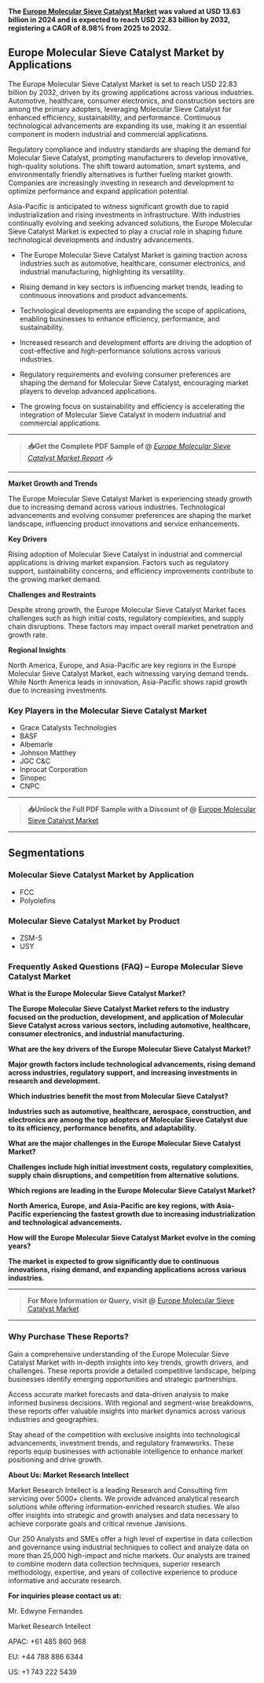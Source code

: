 <p><strong>The <a href="https://www.marketresearchintellect.com/download-sample/?rid=537375&amp;utm_source=Pulse-April-Europe&amp;utm_medium=852">Europe Molecular Sieve Catalyst Market</a> was valued at USD 13.63 billion in 2024 and is expected to reach USD 22.83 billion by 2032, registering a CAGR of 8.98% from 2025 to 2032.</strong></p><h2>Europe Molecular Sieve Catalyst Market by Applications&nbsp;</h2><p><p>The Europe Molecular Sieve Catalyst Market is set to reach USD 22.83 billion by 2032, driven by its growing applications across various industries. Automotive, healthcare, consumer electronics, and construction sectors are among the primary adopters, leveraging Molecular Sieve Catalyst for enhanced efficiency, sustainability, and performance. Continuous technological advancements are expanding its use, making it an essential component in modern industrial and commercial applications.</p><p>Regulatory compliance and industry standards are shaping the demand for Molecular Sieve Catalyst, prompting manufacturers to develop innovative, high-quality solutions. The shift toward automation, smart systems, and environmentally friendly alternatives is further fueling market growth. Companies are increasingly investing in research and development to optimize performance and expand application potential.</p><p>Asia-Pacific is anticipated to witness significant growth due to rapid industrialization and rising investments in infrastructure. With industries continually evolving and seeking advanced solutions, the Europe Molecular Sieve Catalyst Market is expected to play a crucial role in shaping future technological developments and industry advancements.</p></p><ul><li><p>The Europe Molecular Sieve Catalyst Market is gaining traction across industries such as automotive, healthcare, consumer electronics, and industrial manufacturing, highlighting its versatility.</p></li><li><p>Rising demand in key sectors is influencing market trends, leading to continuous innovations and product advancements.</p></li><li><p>Technological developments are expanding the scope of applications, enabling businesses to enhance efficiency, performance, and sustainability.</p></li><li><p>Increased research and development efforts are driving the adoption of cost-effective and high-performance solutions across various industries.</p></li><li><p>Regulatory requirements and evolving consumer preferences are shaping the demand for Molecular Sieve Catalyst, encouraging market players to develop advanced applications.</p></li><li><p>The growing focus on sustainability and efficiency is accelerating the integration of Molecular Sieve Catalyst in modern industrial and commercial applications.</p></li></ul><hr /><blockquote><p><strong><span class="font-[700]">📥Get the Complete PDF Sample of @ </span></strong><em><span class="font-[700]"><a href="https://www.marketresearchintellect.com/download-sample/?rid=537375&amp;utm_source=Pulse-April-Europe&amp;utm_medium=852" target="_blank" data-tracking-control-name="article-ssr-frontend-pulse_little-text-block" data-tracking-will-navigate="" data-test-link="">Europe Molecular Sieve Catalyst Market Report</a>&nbsp;📥</span></em></p></blockquote><hr /><p class="" data-start="77" data-end="360"><strong data-start="77" data-end="105">Market Growth and Trends</strong></p><p class="" data-start="77" data-end="360">The Europe Molecular Sieve Catalyst Market is experiencing steady growth due to increasing demand across various industries. Technological advancements and evolving consumer preferences are shaping the market landscape, influencing product innovations and service enhancements.</p><p class="" data-start="362" data-end="606"><strong data-start="362" data-end="377">Key Drivers</strong></p><p class="" data-start="362" data-end="606">Rising adoption of Molecular Sieve Catalyst in industrial and commercial applications is driving market expansion. Factors such as regulatory support, sustainability concerns, and efficiency improvements contribute to the growing market demand.</p><p class="" data-start="608" data-end="849"><strong data-start="608" data-end="637">Challenges and Restraints</strong></p><p class="" data-start="608" data-end="849">Despite strong growth, the Europe Molecular Sieve Catalyst Market faces challenges such as high initial costs, regulatory complexities, and supply chain disruptions. These factors may impact overall market penetration and growth rate.</p><p class="" data-start="851" data-end="1095"><strong data-start="851" data-end="872">Regional Insights</strong></p><p class="" data-start="851" data-end="1095">North America, Europe, and Asia-Pacific are key regions in the Europe Molecular Sieve Catalyst Market, each witnessing varying demand trends. While North America leads in innovation, Asia-Pacific shows rapid growth due to increasing investments.</p><p><h3>Key Players in the Molecular Sieve Catalyst Market </h3><ul><li>Grace Catalysts Technologies</li><li>BASF</li><li>Albemarle</li><li>Johnson Matthey</li><li>JGC C&C</li><li>Inprocat Corporation</li><li>Sinopec</li><li>CNPC</li></ul></p><hr /><blockquote><p><strong>📥Unlock the Full PDF Sample with a Discount of @</strong> <a href="https://www.marketresearchintellect.com/ask-for-discount/?rid=537375&amp;utm_source=Pulse-April-Europe&amp;utm_medium=852">Europe Molecular Sieve Catalyst Market</a></p></blockquote><hr /><p><h2>Segmentations</h2><h3>Molecular Sieve Catalyst Market by Application</h3><ul><li>FCC</li><li>Polyolefins</li></ul><h3>Molecular Sieve Catalyst Market by Product</h3><ul><li>ZSM-5</li><li>USY</li></ul></p><h3><strong>Frequently Asked Questions (FAQ) &ndash; Europe Molecular Sieve Catalyst Market</strong></h3><p><strong>What is the Europe Molecular Sieve Catalyst Market?</strong></p><p><strong>The Europe Molecular Sieve Catalyst Market refers to the industry focused on the production, development, and application of Molecular Sieve Catalyst across various sectors, including automotive, healthcare, consumer electronics, and industrial manufacturing.</strong></p><p><strong>What are the key drivers of the Europe Molecular Sieve Catalyst Market?</strong></p><p><strong>Major growth factors include technological advancements, rising demand across industries, regulatory support, and increasing investments in research and development.</strong></p><p><strong>Which industries benefit the most from Molecular Sieve Catalyst?</strong></p><p><strong>Industries such as automotive, healthcare, aerospace, construction, and electronics are among the top adopters of Molecular Sieve Catalyst due to its efficiency, performance benefits, and adaptability.</strong></p><p><strong>What are the major challenges in the Europe Molecular Sieve Catalyst Market?</strong></p><p><strong>Challenges include high initial investment costs, regulatory complexities, supply chain disruptions, and competition from alternative solutions.</strong></p><p><strong>Which regions are leading in the Europe Molecular Sieve Catalyst Market?</strong></p><p><strong>North America, Europe, and Asia-Pacific are key regions, with Asia-Pacific experiencing the fastest growth due to increasing industrialization and technological advancements.</strong></p><p><strong>How will the Europe Molecular Sieve Catalyst Market evolve in the coming years?</strong></p><p><strong>The market is expected to grow significantly due to continuous innovations, rising demand, and expanding applications across various industries.</strong></p><hr /><blockquote><p><span class="font-[700]"><strong>For More Information or Query, visit&nbsp;@</strong>&nbsp;</span><span class="font-[700]"><a href="https://www.marketresearchintellect.com/product/molecular-sieve-catalyst-market-size-and-forecast/?utm_source=Linkedin&utm_medium=852" target="_blank" data-tracking-control-name="article-ssr-frontend-pulse_little-text-block" data-tracking-will-navigate="" data-test-link="">Europe Molecular Sieve Catalyst Market</a></span></p></blockquote><hr /><h3><strong data-start="0" data-end="31">Why Purchase These Reports?</strong></h3><p class="" data-start="35" data-end="297">Gain a comprehensive understanding of the Europe Molecular Sieve Catalyst Market with in-depth insights into key trends, growth drivers, and challenges. These reports provide a detailed competitive landscape, helping businesses identify emerging opportunities and strategic partnerships.</p><p class="" data-start="299" data-end="540">Access accurate market forecasts and data-driven analysis to make informed business decisions. With regional and segment-wise breakdowns, these reports offer valuable insights into market dynamics across various industries and geographies.</p><p class="" data-start="542" data-end="784">Stay ahead of the competition with exclusive insights into technological advancements, investment trends, and regulatory frameworks. These reports equip businesses with actionable intelligence to enhance market positioning and drive growth.</p><p><strong><span class="font-[700]">About Us: Market Research Intellect</span></strong></p><p><span class="">Market Research Intellect is a leading Research and Consulting firm servicing over 5000+ clients. We provide advanced analytical research solutions while offering information-enriched research studies.&nbsp;</span>We also offer insights into strategic and growth analyses and data necessary to achieve corporate goals and critical revenue Janisions.</p><p><span class="">Our 250 Analysts and SMEs offer a high level of expertise in data collection and governance using industrial techniques to collect and analyze data on more than 25,000 high-impact and niche markets. Our analysts are trained to combine modern data collection techniques, superior research methodology, expertise, and years of collective experience to produce informative and accurate research.</span></p><p><strong>For inquiries please contact us at:</strong></p><p>Mr. Edwyne Fernandes</p><p>Market Research Intellect</p><p>APAC: +61 485 860 968</p><p>EU: +44 788 886 6344</p><p>US: +1 743 222 5439</p>